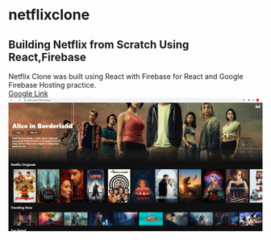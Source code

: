 # netflixclone

## Building Netflix from Scratch Using React,Firebase <br/>

Netflix Clone was built using React with Firebase for React and Google Firebase Hosting practice. <br/>
[Google Link](https://netflix-demo-7f683.web.app/)
![banner resim](https://github.com/yemretat/netflixclone2/blob/master/images/Capture-min.PNG)
